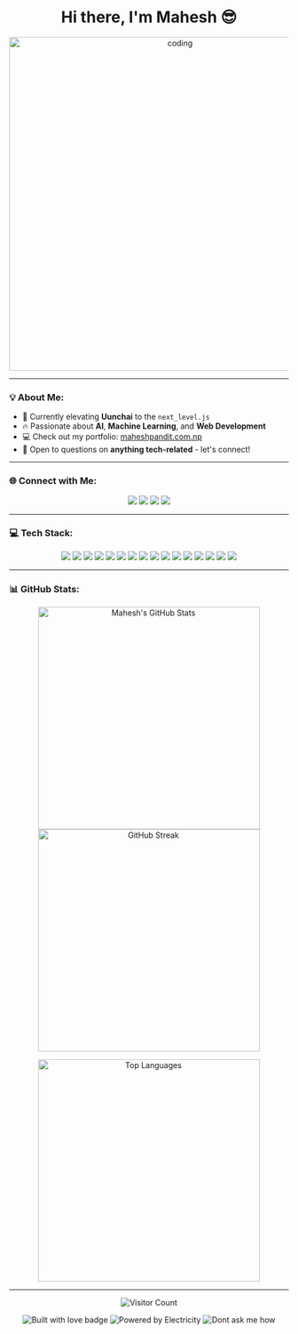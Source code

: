 <h1 align="center">Hi there, I'm Mahesh 😎</h1>

<p align="center">
  <img src="https://i.giphy.com/media/v1.Y2lkPTc5MGI3NjExZnIxYm01MGhsbDFwcG5ub3Y5YnNxdHFjMWZwMml1MHk3dWhjNW82ayZlcD12MV9pbnRlcm5hbF9naWZfYnlfaWQmY3Q9Zw/Tdiov7GSG9oxY6u9zF/giphy.gif" alt="coding" width="600"/>
</p>

---

### 💡 About Me:
- 🚀 Currently elevating **Uunchai** to the `next_level.js`
- 🔥 Passionate about **AI**, **Machine Learning**, and **Web Development**
- 💻 Check out my portfolio: [maheshpandit.com.np](https://maheshpandit.com.np)
- 💬 Open to questions on **anything tech-related** - let's connect!

---

### 🌐 Connect with Me:
<p align="center">
  <a href="https://linkedin.com/in/maheshpandit2" target="_blank"><img src="https://img.shields.io/badge/LinkedIn-%230077B5.svg?style=for-the-badge&logo=linkedin&logoColor=white"/></a>
  <a href="mailto:youremail@domain.com" target="_blank"><img src="https://img.shields.io/badge/Email-D14836?style=for-the-badge&logo=gmail&logoColor=white"/></a>
  <a href="https://github.com/maheessh" target="_blank"><img src="https://img.shields.io/badge/GitHub-181717?style=for-the-badge&logo=github&logoColor=white"/></a>
  <a href="https://maheshpandit.com.np" target="_blank"><img src="https://img.shields.io/badge/Portfolio-000000?style=for-the-badge&logo=web&logoColor=white"/></a>
</p>

---

### 💻 Tech Stack:
<p align="center">
  <img src="https://img.shields.io/badge/Dart-%230175C2.svg?style=for-the-badge&logo=dart&logoColor=white"/>
  <img src="https://img.shields.io/badge/HTML5-%23E34F26.svg?style=for-the-badge&logo=html5&logoColor=white"/>
  <img src="https://img.shields.io/badge/JavaScript-%23323330.svg?style=for-the-badge&logo=javascript&logoColor=%23F7DF1E"/>
  <img src="https://img.shields.io/badge/Java-%23ED8B00.svg?style=for-the-badge&logo=java&logoColor=white"/>
  <img src="https://img.shields.io/badge/Python-3670A0?style=for-the-badge&logo=python&logoColor=ffdd54"/>
  <img src="https://img.shields.io/badge/C++-%2300599C.svg?style=for-the-badge&logo=c%2B%2B&logoColor=white"/>
  <img src="https://img.shields.io/badge/CSS3-%231572B6.svg?style=for-the-badge&logo=css3&logoColor=white"/>
  <img src="https://img.shields.io/badge/Firebase-%23039BE5.svg?style=for-the-badge&logo=firebase"/>
  <img src="https://img.shields.io/badge/Vercel-%23000000.svg?style=for-the-badge&logo=vercel&logoColor=white"/>
  <img src="https://img.shields.io/badge/.NET-5C2D91?style=for-the-badge&logo=.net&logoColor=white"/>
  <img src="https://img.shields.io/badge/Django-%23092E20.svg?style=for-the-badge&logo=django&logoColor=white"/>
  <img src="https://img.shields.io/badge/Flutter-%2302569B.svg?style=for-the-badge&logo=Flutter&logoColor=white"/>
  <img src="https://img.shields.io/badge/Adobe-%23FF0000.svg?style=for-the-badge&logo=adobe&logoColor=white"/>
  <img src="https://img.shields.io/badge/Canva-%2300C4CC.svg?style=for-the-badge&logo=Canva&logoColor=white"/>
  <img src="https://img.shields.io/badge/Figma-%23F24E1E.svg?style=for-the-badge&logo=figma&logoColor=white"/>
  <img src="https://img.shields.io/badge/Framer-black?style=for-the-badge&logo=framer&logoColor=blue"/>
</p>

---

### 📊 GitHub Stats:
<p align="center">
  <img src="https://github-readme-stats.vercel.app/api?username=maheessh&theme=vue&hide_border=false&include_all_commits=false&count_private=true" alt="Mahesh's GitHub Stats" width="400px"/>
  <img src="https://github-readme-streak-stats.herokuapp.com/?user=maheessh&theme=vue&hide_border=false" alt="GitHub Streak" width="400px"/>
</p>

<p align="center">
  <img src="https://github-readme-stats.vercel.app/api/top-langs/?username=maheessh&theme=vue&hide_border=false&include_all_commits=false&count_private=true&layout=compact" alt="Top Languages" width="400px"/>
</p>

---

<p align="center">
  <img src="https://visitcount.itsvg.in/api?id=maheessh&icon=0&color=0" alt="Visitor Count"/>
</p>

<p align="center">
  <img src="https://forthebadge.com/images/badges/built-with-love.svg" alt="Built with love badge"/>
  <img src="https://forthebadge.com/images/featured/featured-powered-by-electricity.svg" alt="Powered by Electricity"/>
  <img src="https://forthebadge.com/images/badges/it-works-dont-ask-me-how.svg" alt="Dont ask me how"/>
</p>
